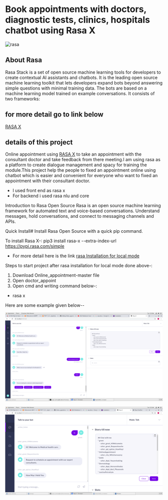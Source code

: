 #  Book appointments with doctors, diagnostic tests, clinics, hospitals chatbot using Rasa X

![rasa](https://d2z6c3c3r6k4bx.cloudfront.net/uploads/event/logo/1077848/2ed953fb073b5e91df6a2e4e10b20578.png)

## About Rasa

Rasa Stack is a set of open source machine learning tools for developers to create contextual AI assistants and chatbots. It is the leading open source machine learning toolkit that lets developers expand bots beyond answering simple questions with minimal training data. The bots are based on a machine learning model trained on example conversations. It consists of two frameworks:

## for more detail go to link below
[RASA X](https://rasa.com/docs/rasa/user-guide/installation/)


## details of this project

Online appointment using [RASA X](https://rasa.com/docs/rasa/user-guide/installation/) to take an appointment with the consultant doctor and take feedback from there meeting.I am using  rasa as a platform to create dialogue management and spacy for training the module.This project help the people to fixed an appointment online using chatbot which is easier and convenient for everyone who want to fixed an appointment with their consultant doctor. 

* I used front end as rasa x
* For backend i used rasa nlu and core

Introduction to Rasa Open Source
Rasa is an open source machine learning framework for automated text and voice-based conversations. Understand messages, hold conversations, and connect to messaging channels and APIs.

Quick Install#
Install Rasa Open Source with a quick pip command.

To install Rasa X-:
pip3 install rasa-x --extra-index-url https://pypi.rasa.com/simple
* For more detail here is the link [rasa Installation for local mode](https://rasa.com/docs/rasa-x/installation-and-setup/install/local-mode)

Steps to start project after rasa installation for local mode done above-:
1. Download Online_appointment-master file 
2. Open doctor_appoint
3. Open cmd and writing command below-:
* rasa x

Here are some example given below--

![screenshot](https://github.com/MohammadSarfaraz/Online_appointment/blob/master/Screenshot%20from%202019-11-12%2015-40-52.png)

![Markdown logo](https://github.com/MohammadSarfaraz/Online_appointment/blob/master/Screenshot%20from%202019-11-12%2015-52-32.png)






